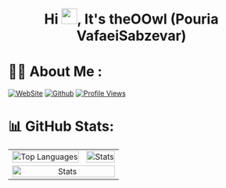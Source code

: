 <h1 align="center">Hi <img src="https://media.giphy.com/media/hvRJCLFzcasrR4ia7z/giphy.gif" width="32">, It's theOOwl (Pouria VafaeiSabzevar)</h1>

# 👨‍💻 About Me :
[![WebSite](https://img.shields.io/badge/WebSite-162451?style=for-the-badge)](https://pouriavafaei.ir)
[![Github](https://img.shields.io/github/followers/theOOwl?logo=github&style=for-the-badge&color=0891b2&labelColor=1c1917)](https://www.github.com/theOOwl) 
[![Profile Views](https://komarev.com/ghpvc/?username=theOOwl&&style=for-the-badge)](https://github.com/theOOwl) </br>


# 📊 GitHub Stats:

<div align="center">
<table>
<tr>
<td align="center"><a href="https://github.com/theOOwl"><img  style="width:100%" src="https://github-readme-stats.vercel.app/api/top-langs/?username=theOOwl&theme=dracula&include_all_commits=true&count_private=true&layout=compact" alt="Top Languages"></a></td>
 <td align="center"><a href="https://github.com/theOOwl"><img style="width:100%" src="https://github-readme-stats.vercel.app/api?username=theOOwl&theme=dracula&include_all_commits=true&count_private=true" alt="Stats"></a></td>
</tr>
<tr>
  <td align="center" colspan="2"><a href="https://github.com/theOOwl"><img style="width:100%" src="https://github-readme-activity-graph.vercel.app/graph/?username=theOOwl&bg_color=0D1117&color=58A5FE&line=58A5FE&point=FFFFFF" alt="Stats"></a></td>
</tr>
</table>
</div>
<!--
**theOOwl/theOOwl** is a ✨ _special_ ✨ repository because its `README.md` (this file) appears on your GitHub profile.

Here are some ideas to get you started:

- 🔭 I’m currently working on ...
- 🌱 I’m currently learning ...
- 👯 I’m looking to collaborate on ...
- 🤔 I’m looking for help with ...
- 💬 Ask me about ...
- 📫 How to reach me: ...
- 😄 Pronouns: ...
- ⚡ Fun fact: ...
-->
